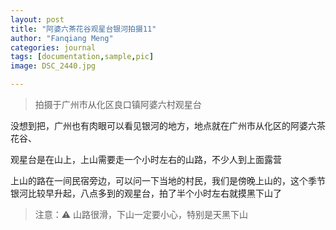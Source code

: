 ```yaml
---
layout: post
title: "阿婆六茶花谷观星台银河拍摄11"
author: "Fanqiang Meng"
categories: journal
tags: [documentation,sample,pic]
image: DSC_2440.jpg

---
```


> 拍摄于广州市从化区良口镇阿婆六村观星台

没想到把，广州也有肉眼可以看见银河的地方，地点就在广州市从化区的阿婆六茶花谷、

观星台是在山上，上山需要走一个小时左右的山路，不少人到上面露营

上山的路在一间民宿旁边，可以问一下当地的村民，我们是傍晚上山的，这个季节银河比较早升起，八点多到的观星台，拍了半个小时左右就摸黑下山了
>  注意：⚠️  山路很滑，下山一定要小心，特别是天黑下山



